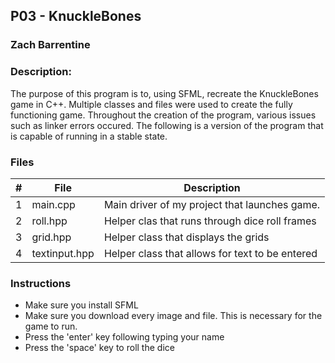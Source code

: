 ## P03 - KnuckleBones
### Zach Barrentine
### Description:

The purpose of this program is to, using SFML, recreate the KnuckleBones game in C++. Multiple classes and files were used to create the fully functioning game. Throughout
the creation of the program, various issues such as linker errors occured. The following is a version of the program that is capable of running in a stable state.

### Files

|   #   | File            | Description                                        |
| :---: | --------------- | -------------------------------------------------- |
|   1   | main.cpp         | Main driver of my project that launches game.      |
|   2   | roll.hpp  | Helper clas that runs through dice roll frames         |
|   3   | grid.hpp | Helper class that displays the grids |
|   4   | textinput.hpp | Helper class that allows for text to be entered |

### Instructions

- Make sure you install SFML
- Make sure you download every image and file. This is necessary for the game to run.
- Press the 'enter' key following typing your name
- Press the 'space' key to roll the dice

